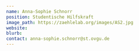 ```yaml
---
name: Anna-Sophie Schnorr 
position: Studentische Hilfskraft
image_path: https://zaehlelab.org/images/AS2.jpg
website:
blurb:
contact: anna-sophie.schnorr@st.ovgu.de
---
```

